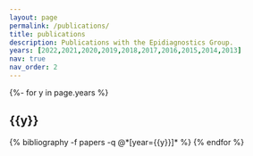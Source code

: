 ```yaml
---
layout: page
permalink: /publications/
title: publications
description: Publications with the Epidiagnostics Group.
years: [2022,2021,2020,2019,2018,2017,2016,2015,2014,2013]
nav: true
nav_order: 2
---
```

<!-- _pages/publications.md -->
<div class="publications">

{%- for y in page.years %}
  <h2 class="year">{{y}}</h2>
  {% bibliography -f papers -q @*[year={{y}}]* %}
{% endfor %}

</div>
